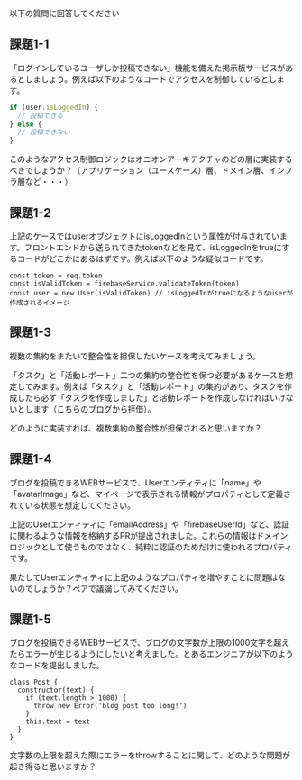 以下の質問に回答してください

## 課題1-1

「ログインしているユーザしか投稿できない」機能を備えた掲示板サービスがあるとしましょう。例えば以下のようなコードでアクセスを制御しているとします。

```jsx
if (user.isLoggedIn) {
  // 投稿できる
} else {
  // 投稿できない
}
```

このようなアクセス制御ロジックはオニオンアーキテクチャのどの層に実装するべきでしょうか？（アプリケーション（ユースケース）層、ドメイン層、インフラ層など・・・）

## 課題1-2

上記のケースではuserオブジェクトにisLoggedInという属性が付与されています。フロントエンドから送られてきたtokenなどを見て、isLoggedInをtrueにするコードがどこかにあるはずです。例えば以下のような疑似コードです。

```
const token = req.token
const isValidToken = firebaseService.validateToken(token)
const user = new User(isValidToken) // isLoggedInがtrueになるようなuserが作成されるイメージ
```

## 課題1-3

複数の集約をまたいで整合性を担保したいケースを考えてみましょう。

「タスク」と「活動レポート」二つの集約の整合性を保つ必要があるケースを想定してみます。例えば「タスク」と「活動レポート」の集約があり、タスクを作成したら必ず「タスクを作成しました」と活動レポートを作成しなければいけないとします（[こちらのブログから拝借](https://little-hands.hatenablog.com/entry/2021/03/08/aggregation)）。

どのように実装すれば、複数集約の整合性が担保されると思いますか？


## 課題1-4

ブログを投稿できるWEBサービスで、Userエンティティに「name」や「avatarImage」など、マイページで表示される情報がプロパティとして定義されている状態を想定してください。

上記のUserエンティティに「emailAddress」や「firebaseUserId」など、認証に関わるような情報を格納するPRが提出されました。これらの情報はドメインロジックとして使うものではなく、純粋に認証のためだけに使われるプロパティです。

果たしてUserエンティティに上記のようなプロパティを増やすことに問題はないのでしょうか？ペアで議論してみてください。


## 課題1-5

ブログを投稿できるWEBサービスで、ブログの文字数が上限の1000文字を超えたらエラーが生じるようにしたいと考えました。とあるエンジニアが以下のようなコードを提出しました。

```
class Post {
  constructor(text) {
    if (text.length > 1000) {
      throw new Error('blog post too long!')
    }
    this.text = text
  }
}
```

文字数の上限を超えた際にエラーをthrowすることに関して、どのような問題が起き得ると思いますか？